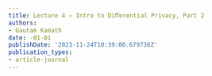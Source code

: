 ```yaml
---
title: Lecture 4 — Intro to Diﬀerential Privacy, Part 2
authors:
- Gautam Kamath
date: -01-01
publishDate: '2023-11-24T10:39:00.679736Z'
publication_types:
- article-journal
---
```

